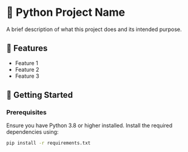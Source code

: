 # 🐍 Python Project Name

A brief description of what this project does and its intended purpose.

## 📌 Features

- Feature 1
- Feature 2
- Feature 3

## 🚀 Getting Started

### Prerequisites

Ensure you have Python 3.8 or higher installed. Install the required dependencies using:

```bash
pip install -r requirements.txt
